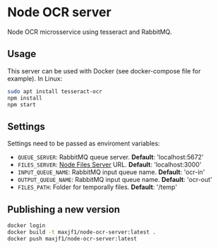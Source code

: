 # Node OCR server

Node OCR microsservice using tesseract and RabbitMQ.

## Usage

This server can be used with Docker (see docker-compose file for example). In Linux:

```bash
sudo apt install tesseract-ocr
npm install
npm start
```

## Settings

Settings need to be passed as enviroment variables:

 - `QUEUE_SERVER`: RabbitMQ queue server. **Default**: 'localhost:5672'
 - `FILES_SERVER`: [Node Files Server](https://github.com/maxjf1/node-files-microservice) URL. **Default**: 'localhost:3000'
 - `INPUT_QUEUE_NAME`: RabbitMQ input queue name. **Default**: 'ocr-in'
 - `OUTPUT_QUEUE_NAME`: RabbitMQ input queue name. **Default**: 'ocr-out'
 - `FILES_PATH`: Folder for temporally files. **Default**: '/temp'

## Publishing a new version

```bash
docker login
docker build -t maxjf1/node-ocr-server:latest .
docker push maxjf1/node-ocr-server:latest
```